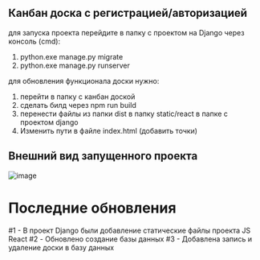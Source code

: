 ## Канбан доска с регистрацией/авторизацией ##

для запуска проекта перейдите в папку с проектом на Django через консоль (cmd):
1. python.exe manage.py migrate
2. python.exe manage.py runserver

для обновления функционала доски нужно:
1. перейти в папку с канбан доской
2. сделать билд через npm run build
3. перенести файлы из папки dist в папку static/react в папке с проектом django
4. Изменить пути в файле index.html (добавить точки)


## Внешний вид запущенного проекта ##

![image](https://github.com/sinedfq/kanbandesk/assets/99001435/86a88fb9-c547-40d2-a2b7-6aaf1468e0b3)


# Последние обновления #

#1 - В проект Django были добавление статические файлы проекта JS React
#2 - Обновлено создание базы данных
#3 - Добавлена запись и удаление доски в базу данных

